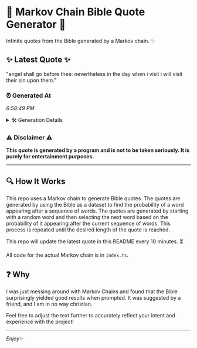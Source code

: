 # 📖 Markov Chain Bible Quote Generator 📖

Infinite quotes from the Bible generated by a Markov chain. ✨

## ✨ Latest Quote ✨
"angel shall go before thee: nevertheless in the day when i visit i will visit their sin upon them."

### ⏰ Generated At
*6:58:49 PM*

<details>
    <summary>🛠️ Generation Details</summary>
    <p>
        <strong>🌱 Seed:</strong> angel<br>
        <strong>🔄 Iterations:</strong> 18<br>
        <strong>📜 Context History:</strong><br>[ angel ]: shall<br>[ angel, shall ]: go<br>[ angel, shall, go ]: before<br>[ angel, shall, go, before ]: thee:<br>[ angel, shall, go, before, thee: ]: nevertheless<br>[ angel, shall, go, before, thee:, nevertheless ]: in<br>[ shall, go, before, thee:, nevertheless, in ]: the<br>[ go, before, thee:, nevertheless, in, the ]: day<br>[ before, thee:, nevertheless, in, the, day ]: when<br>[ thee:, nevertheless, in, the, day, when ]: i<br>[ nevertheless, in, the, day, when, i ]: visit<br>[ in, the, day, when, i, visit ]: i<br>[ the, day, when, i, visit, i ]: will<br>[ day, when, i, visit, i, will ]: visit<br>[ when, i, visit, i, will, visit ]: their<br>[ i, visit, i, will, visit, their ]: sin<br>[ visit, i, will, visit, their, sin ]: upon<br>[ i, will, visit, their, sin, upon ]: them.<br>
    </p>
</details>

### ⚠️ Disclaimer ⚠️
**This quote is generated by a program and is not to be taken seriously. It is purely for entertainment purposes.**

---

## 🔍 How It Works

This repo uses a Markov chain to generate Bible quotes. The quotes are generated by using the Bible as a dataset to find the probability of a word appearing after a sequence of words. The quotes are generated by starting with a random word and then selecting the next word based on the probability of it appearing after the current sequence of words. This process is repeated until the desired length of the quote is reached.

This repo will update the latest quote in this README every 10 minutes. ⏳

All code for the actual Markov chain is in `index.ts`.

## ❓ Why

I was just messing around with Markov Chains and found that the Bible surprisingly yielded good results when prompted. 
It was suggested by a friend, and I am in no way christian.

Feel free to adjust the text further to accurately reflect your intent and experience with the project!

---

*Enjoy*✨
